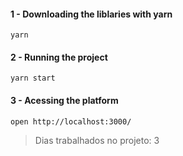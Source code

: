 #### 1 - Downloading the liblaries with yarn

```
yarn
```

#### 2 - Running the project

```
yarn start
```

#### 3 - Acessing the platform

```
open http://localhost:3000/

```

> Dias trabalhados no projeto: 3
